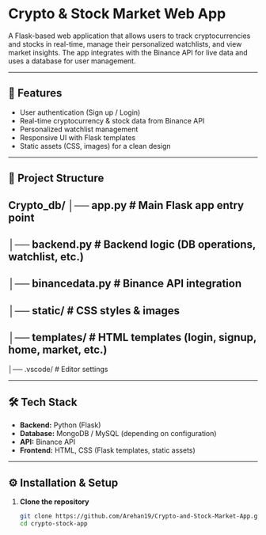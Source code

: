 # Crypto & Stock Market Web App

A Flask-based web application that allows users to track cryptocurrencies and stocks in real-time, manage their personalized watchlists, and view market insights. The app integrates with the Binance API for live data and uses a database for user management.

---

## 🚀 Features
- User authentication (Sign up / Login)
- Real-time cryptocurrency & stock data from Binance API
- Personalized watchlist management
- Responsive UI with Flask templates
- Static assets (CSS, images) for a clean design

---

## 📂 Project Structure
Crypto_db/
│── app.py # Main Flask app entry point
---
│── backend.py # Backend logic (DB operations, watchlist, etc.)
---
│── binancedata.py # Binance API integration
---
│── static/ # CSS styles & images
---
│── templates/ # HTML templates (login, signup, home, market, etc.)
---
│── .vscode/ # Editor settings

---

## 🛠️ Tech Stack
- **Backend:** Python (Flask)
- **Database:** MongoDB / MySQL (depending on configuration)
- **API:** Binance API
- **Frontend:** HTML, CSS (Flask templates, static assets)

---

## ⚙️ Installation & Setup

1. **Clone the repository**
   ```bash
   git clone https://github.com/Arehan19/Crypto-and-Stock-Market-App.git
   cd crypto-stock-app
